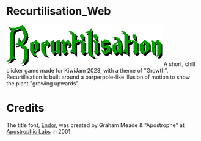 # Recurtilisation_Web
![The word "Recurtilisation", which is the game's title, in Endor. This is the same image used for the title screen in-game.](data/Title_408_108.png)
A short, chill clicker game made for KiwiJam 2023, with a theme of "Growth".
Recurtilisation is built around a barperpole-like illusion of motion to show the plant "growing upwards".

# Credits
The title font, [Endor](http://pedroreina.net/apostrophiclab/0161-Endor/endor.html), was created by Graham Meade & "Apostrophe" at [Apostrophic Labs](http://pedroreina.net/apostrophiclab) in 2001.

